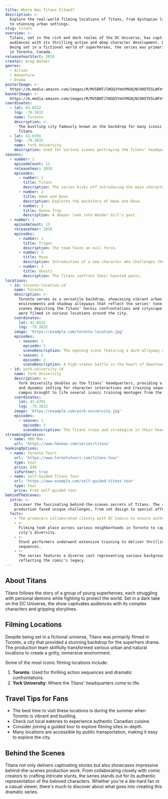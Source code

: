 ```yaml
---
title: Where Was Titans Filmed?
description: >-
  Explore the real-world filming locations of Titans, from dystopian landscapes
  to stunning urban settings.
slug: titans
overview: >-
  Titans, set in the rich and dark realms of the DC Universe, has captivated
  audiences with its thrilling action and deep character development. Despite
  being set in a fictional world of superheroes, the series was primarily filmed
  in Toronto, Canada.
releaseYearStart: 2018
creator: Greg Walker
genres:
  - Action
  - Adventure
  - Drama
posterImage: >-
  https://m.media-amazon.com/images/M/MV5BNTJlNGQ3YmUtMGNjNC00OTE5LWFmYzEtNjJiMDNmZjk0ZjU0XkEyXkFqcGc@._V1_SX300.jpg
bannerImage: >-
  https://m.media-amazon.com/images/M/MV5BNTJlNGQ3YmUtMGNjNC00OTE5LWFmYzEtNjJiMDNmZjk0ZjU0XkEyXkFqcGc@._V1_SX300.jpg
coordinates:
  - lat: 43.6532
    lng: -79.3832
    name: Toronto
    description: >-
      The bustling city famously known as the backdrop for many iconic scenes in
      Titans.
  - lat: 43.6765
    lng: -79.3832
    name: York University
    description: Used for various scenes portraying the Titans' headquarters.
seasons:
  - number: 1
    episodeCount: 11
    releaseYear: 2018
    episodes:
      - number: 1
        title: Titans
        description: The series kicks off introducing the main characters.
      - number: 2
        title: Hawk and Dove
        description: Explores the backstory of Hawk and Dove.
      - number: 3
        title: Donna Troy
        description: A deeper look into Wonder Girl's past.
  - number: 2
    episodeCount: 13
    releaseYear: 2019
    episodes:
      - number: 1
        title: Trigon
        description: The team faces an evil force.
      - number: 2
        title: Rose
        description: Introduction of a new character who challenges the Titans.
      - number: 3
        title: Ghosts
        description: The Titans confront their haunted pasts.
locations:
  - id: toronto-location-id
    name: Toronto
    description: >-
      Toronto serves as a versatile backdrop, showcasing vibrant urban
      environments and shadowy alleyways that reflect the series' tone. Notably,
      scenes depicting the Titans' heroic confrontations and cityscape shots
      were filmed in various locations around the city.
    coordinates:
      lat: 43.6532
      lng: -79.3832
    image: 'https://example.com/toronto-location.jpg'
    episodes:
      - season: 1
        episode: 1
        sceneDescription: The opening scene featuring a dark alleyway confrontation.
      - season: 2
        episode: 2
        sceneDescription: A high-stakes battle in the heart of downtown.
  - id: york-university-id
    name: York University
    description: >-
      York University doubles as the Titans’ headquarters, providing a modern
      and dynamic setting for character interactions and training sequences. The
      campus brought to life several iconic training montages from the series.
    coordinates:
      lat: 43.6765
      lng: -79.3832
    image: 'https://example.com/york-university.jpg'
    episodes:
      - season: 1
        episode: 3
        sceneDescription: The Titans train and strategize in their headquarters.
streamingServices:
  - name: HBO Max
    url: 'https://www.hbomax.com/series/titans'
bookingOptions:
  - name: Toronto Tours
    url: 'https://www.torontotours.com/titans-tour'
    type: tour
    price: $49
    isPartner: true
  - name: Self-Guided Titans Tour
    url: 'https://www.example.com/self-guided-titans-tour'
    type: tour
    price: Free self-guided tour
behindTheScenes:
  intro: >-
    Discover the fascinating behind-the-scenes secrets of Titans. The show’s
    production faced unique challenges, from set design to special effects.
  facts:
    - The producers collaborated closely with DC Comics to ensure authenticity.
    - >-
      Filming took place across various neighborhoods in Toronto to capture the
      city’s diversity.
    - >-
      Stunt performers underwent extensive training to deliver thrilling action
      sequences.
    - >-
      The series features a diverse cast representing various backgrounds,
      reflecting the comic's legacy.
---
```


## About Titans

Titans follows the story of a group of young superheroes, each struggling with personal demons while fighting to protect the world. Set in a dark take on the DC Universe, the show captivates audiences with its complex characters and gripping storylines.

## Filming Locations

Despite being set in a fictional universe, Titans was primarily filmed in Toronto, a city that provided a stunning backdrop for the superhero drama. The production team skillfully transformed various urban and natural locations to create a gritty, immersive environment.

Some of the most iconic filming locations include:

1. **Toronto**: Used for thrilling action sequences and dramatic confrontations.
2. **York University**: Where the Titans' headquarters come to life.

## Travel Tips for Fans

- The best time to visit these locations is during the summer when Toronto is vibrant and bustling.
- Check out local eateries to experience authentic Canadian cuisine.
- Consider joining a guided tour to explore filming sites in-depth.
- Many locations are accessible by public transportation, making it easy to explore the city.

## Behind the Scenes

Titans not only delivers captivating stories but also showcases impressive behind-the-scenes production work. From collaborating closely with comic creators to crafting intricate stunts, the series stands out for its authentic representation of the beloved characters. Whether you're a die-hard fan or a casual viewer, there's much to discover about what goes into creating this dramatic series.

